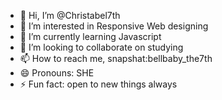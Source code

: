 - 👋 Hi, I’m @Christabel7th
- 👀 I’m interested in Responsive Web designing
- 🌱 I’m currently learning Javascript
- 💞️ I’m looking to collaborate on studying
- 📫 How to reach me, snapshat:bellbaby_the7th
- 😄 Pronouns: SHE
- ⚡ Fun fact: open to new things always

<!---
Christabel7th/Christabel7th is a ✨ special ✨ repository because its `README.md` (this file) appears on your GitHub profile.
You can click the Preview link to take a look at your changes.
--->
